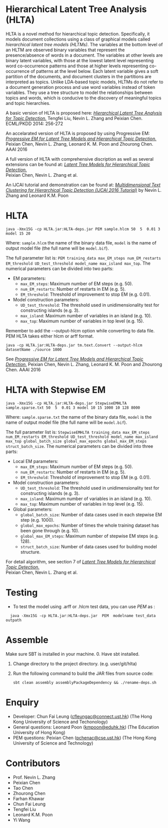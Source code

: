 # Hierarchical Latent Tree Analysis (HLTA)
HLTA is a novel method for hierarchical topic detection. Specifically, it models document collections using a class of graphical models called *hierarchical latent tree models (HLTMs)*. The variables at the bottom level of an HLTM are observed binary variables that represent the presence/absence of words in a document. The variables at other levels are binary latent variables, with those at the lowest latent level representing word co-occurrence patterns and those at higher levels representing co-occurrence of patterns at the level below. Each latent variable gives a soft partition of the documents, and document clusters in the partitions are interpreted as topics. Unlike LDA-based topic models,  HLTMs do not refer to a document generation process and use word variables instead of token variables. They use a tree structure to model the relationships between topics and words, which is conducive to the discovery of meaningful topics and topic hierarchies.

A basic version of HLTA is proposed here: 
[*Hierarchical Latent Tree Analysis for Topic Detection.*](http://www.cse.ust.hk/~lzhang/paper/pspdf/liu-n-ecml14.pdf)
Tengfei Liu, Nevin L. Zhang and Peixian Chen. ECML/PKDD 2014: 256-272

An accelarated version of HLTA is proposed by using Progressive EM:
[*Progressive EM for Latent Tree Models and Hierarchical Topic Detection.*](http://www.aaai.org/ocs/index.php/AAAI/AAAI16/paper/view/11818)
Peixian Chen, Nevin L. Zhang, Leonard K. M. Poon and Zhourong Chen. AAAI 2016


A full version of HLTA with comprehensive discription as well as several extensions can be found at:
[*Latent Tree Models for Hierarchical Topic Detection.*](https://arxiv.org/abs/1605.06650)  
Peixian Chen, Nevin L. Zhang et al. 

An IJCAI tutorial and demonstration can be found at:
[*Multidimensional Text Clustering for Hierarchical Topic Detection (IJCAI 2016 Tutorial)*](http://www.cse.ust.hk/~lzhang/topic/ijcai2016/) by Nevin L. Zhang and Leonard K.M. Poon

   
# HLTA
 ```
 java -Xmx15G -cp HLTA.jar:HLTA-deps.jar PEM sample.hlcm 50  5  0.01 3 model 15 20
 ```

 Where: `sample.hlcm` the name of the binary data file, `model` is the name of output model file (the full name will be `model.bif`). 

 The full parameter list is: `PEM training_data max_EM_steps num_EM_restarts EM_threshold UD_test_threshold model_name max_island max_top`.  The numerical parameters can be divided into two parts:


 * EM parameters:
   * `max_EM_steps`: Maximum number of EM steps (e.g. 50).
   * `num_EM_restarts`: Number of restarts in EM (e.g. 5).
   * `EM_threshold`: Threshold of improvement to stop EM (e.g. 0.01).
 * Model construction parameters:
   * `UD_test_threshold`: The threshold used in unidimensionality test for constructing islands (e.g. 3).
   * `max_island`: Maximum number of variables in an island (e.g. 10).
   * `max_top`: Maximum number of variables in top level (e.g. 15).


Remember to add the --output-hlcm option while converting to data file. PEM HLTA takes either hlcm or arff format.
 ```
 java -cp HLTA.jar:HLTA-deps.jar tm.text.Convert --output-hlcm datasetName ./source 1000
 ```
 See [*Progressive EM for Latent Tree Models and Hierarchical Topic Detection.*](http://www.aaai.org/ocs/index.php/AAAI/AAAI16/paper/view/11818)
Peixian Chen, Nevin L. Zhang, Leonard K. M. Poon and Zhourong Chen. AAAI 2016

# HLTA with Stepwise EM

 ```
 java -Xmx15G -cp HLTA.jar:HLTA-deps.jar StepwiseEMHLTA  sample.sparse.txt 50  5  0.01 3 model 10 15 1000 10 128 8000
 ```

 Where: `sample.sparse.txt` the name of the binary data file, `model` is the name of output model file (the full name will be `model.bif`). 

 The full parameter list is: `StepwiseEMHLTA training_data max_EM_steps num_EM_restarts EM_threshold UD_test_threshold model_name max_island max_top global_batch_size global_max_epochs global_max_EM_steps struct_batch_size`.  The numerical parameters can be divided into three parts:

 * Local EM parameters:
   * `max_EM_steps`: Maximum number of EM steps (e.g. 50).
   * `num_EM_restarts`: Number of restarts in EM (e.g. 5).
   * `EM_threshold`: Threshold of improvement to stop EM (e.g. 0.01).
 * Model construction parameters:
   * `UD_test_threshold`: The threshold used in unidimensionality test for constructing islands (e.g. 3).
   * `max_island`: Maximum number of variables in an island (e.g. 10).
   * `max_top`: Maximum number of variables in top level (e.g. 15).
 * Global parameters:
   * `global_batch_size`: Number of data cases used in each stepwise EM step (e.g. 1000).
   * `global_max_epochs`: Number of times the whole training dataset has been gone through (e.g. 10).
   * `global_max_EM_steps`: Maximum number of stepwise EM steps (e.g. 128).
   * `struct_batch_size`: Number of data cases used for building model structure.

For detail algorithm, see section 7 of [*Latent Tree Models for Hierarchical Topic Detection.*](https://arxiv.org/abs/1605.06650)  
Peixian Chen, Nevin L. Zhang et al. 

# Testing
- To test the model using .arff or .hlcm test data, you can use *PEM* as :
```
  java -Xmx15G -cp HLTA.jar:HLTA-deps.jar  PEM  modelname test_data outpath
```

# Assemble
Make sure SBT is installed in your machine.
0. Have sbt installed.
1. Change directory to the project directory. (e.g. user/git/hlta)
2. Run the following command to build the JAR files from source code:

   ```
   sbt clean assembly assemblyPackageDependency && ./rename-deps.sh
   ```

# Enquiry

* Developer: Chun Fai Leung (cfleungac@connect.ust.hk) (The Hong Kong University of Science and Techonology)
* General questions: Leonard Poon (kmpoon@eduhk.hk) (The Education University of Hong Kong)
* PEM questions: Peixian Chen (pchenac@cse.ust.hk) (The Hong Kong University of Science and Technology)

# Contributors

* Prof. Nevin L. Zhang
* Peixian Chen
* Tao Chen
* Zhourong Chen
* Farhan Khawar
* Chun Fai Leung
* Tengfei Liu
* Leonard K.M. Poon
* Yi Wang
